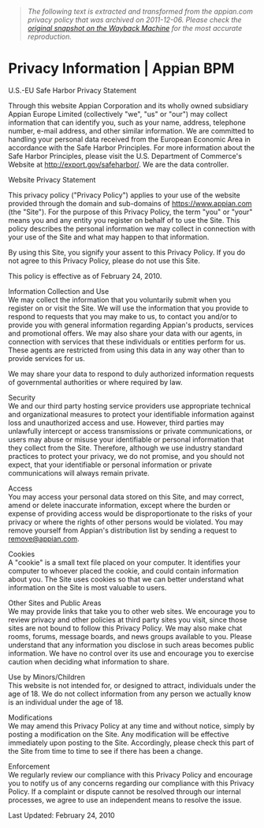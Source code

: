 > *The following text is extracted and transformed from the appian.com privacy policy that was archived on 2011-12-06. Please check the [original snapshot on the Wayback Machine](https://web.archive.org/web/20111206033240id_/http%3A//www.appian.com/privacy.jsp) for the most accurate reproduction.*

# Privacy Information | Appian BPM

U.S.-EU Safe Harbor Privacy Statement

Through this website Appian Corporation and its wholly owned subsidiary Appian Europe Limited (collectively "we", "us" or "our") may collect information that can identify you, such as your name, address, telephone number, e-mail address, and other similar information. We are committed to handling your personal data received from the European Economic Area in accordance with the Safe Harbor Principles. For more information about the Safe Harbor Principles, please visit the U.S. Department of Commerce's Website at <http://export.gov/safeharbor/>. We are the data controller. 

Website Privacy Statement

This privacy policy ("Privacy Policy") applies to your use of the website provided through the domain and sub-domains of https://www.appian.com (the "Site"). For the purpose of this Privacy Policy, the term "you" or "your" means you and any entity you register on behalf of to use the Site. This policy describes the personal information we may collect in connection with your use of the Site and what may happen to that information. 

By using this Site, you signify your assent to this Privacy Policy. If you do not agree to this Privacy Policy, please do not use this Site. 

This policy is effective as of February 24, 2010. 

Information Collection and Use  
We may collect the information that you voluntarily submit when you register on or visit the Site. We will use the information that you provide to respond to requests that you may make to us, to contact you and/or to provide you with general information regarding Appian's products, services and promotional offers. We may also share your data with our agents, in connection with services that these individuals or entities perform for us. These agents are restricted from using this data in any way other than to provide services for us. 

We may share your data to respond to duly authorized information requests of governmental authorities or where required by law. 

Security   
We and our third party hosting service providers use appropriate technical and organizational measures to protect your identifiable information against loss and unauthorized access and use. However, third parties may unlawfully intercept or access transmissions or private communications, or users may abuse or misuse your identifiable or personal information that they collect from the Site. Therefore, although we use industry standard practices to protect your privacy, we do not promise, and you should not expect, that your identifiable or personal information or private communications will always remain private. 

Access  
You may access your personal data stored on this Site, and may correct, amend or delete inaccurate information, except where the burden or expense of providing access would be disproportionate to the risks of your privacy or where the rights of other persons would be violated. You may remove yourself from Appian's distribution list by sending a request to [remove@appian.com](mailto:remove@appian.com). 

Cookies   
A "cookie" is a small text file placed on your computer. It identifies your computer to whoever placed the cookie, and could contain information about you. The Site uses cookies so that we can better understand what information on the Site is most valuable to users. 

Other Sites and Public Areas   
We may provide links that take you to other web sites. We encourage you to review privacy and other policies at third party sites you visit, since those sites are not bound to follow this Privacy Policy. We may also make chat rooms, forums, message boards, and news groups available to you. Please understand that any information you disclose in such areas becomes public information. We have no control over its use and encourage you to exercise caution when deciding what information to share. 

Use by Minors/Children   
This website is not intended for, or designed to attract, individuals under the age of 18. We do not collect information from any person we actually know is an individual under the age of 18. 

Modifications   
We may amend this Privacy Policy at any time and without notice, simply by posting a modification on the Site. Any modification will be effective immediately upon posting to the Site. Accordingly, please check this part of the Site from time to time to see if there has been a change. 

Enforcement   
We regularly review our compliance with this Privacy Policy and encourage you to notify us of any concerns regarding our compliance with this Privacy Policy. If a complaint or dispute cannot be resolved through our internal processes, we agree to use an independent means to resolve the issue. 

Last Updated: February 24, 2010
